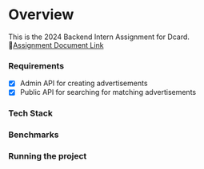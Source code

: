 # Overview 
This is the 2024 Backend Intern Assignment for Dcard.\
🔗[Assignment Document Link](https://drive.google.com/file/d/1dnDiBDen7FrzOAJdKZMDJg479IC77_zT/view)

### Requirements 
- [x] Admin API for creating advertisements
- [x] Public API for searching for matching advertisements
### Tech Stack 
### Benchmarks
### Running the project
